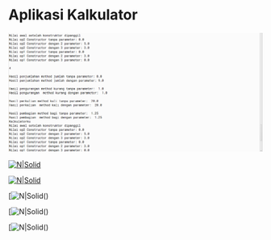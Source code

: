 # Aplikasi Kalkulator
[![N|Solid](https://github.com/muhammadikram10/CalculatorIkram/blob/master/ss1.png)](https://github.com/muhammadikram10/CalculatorIkram/blob/master/ss1.png)

[![N|Solid]()]()

[![N|Solid]()]()

[![N|Solid]()()

[![N|Solid]()()

[![N|Solid]()()